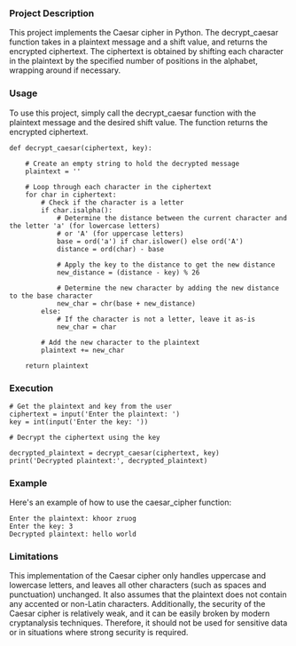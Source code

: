 ### Project Description

This project implements the Caesar cipher in Python. The decrypt_caesar function takes in a plaintext message and a shift value, and returns the encrypted ciphertext. The ciphertext is obtained by shifting each character in the plaintext by the specified number of positions in the alphabet, wrapping around if necessary.

### Usage
To use this project, simply call the decrypt_caesar function with the plaintext message and the desired shift value. The function returns the encrypted ciphertext.

````
def decrypt_caesar(ciphertext, key):

    # Create an empty string to hold the decrypted message
    plaintext = ''

    # Loop through each character in the ciphertext
    for char in ciphertext:
        # Check if the character is a letter
        if char.isalpha():
            # Determine the distance between the current character and the letter 'a' (for lowercase letters)
            # or 'A' (for uppercase letters)
            base = ord('a') if char.islower() else ord('A')
            distance = ord(char) - base

            # Apply the key to the distance to get the new distance
            new_distance = (distance - key) % 26

            # Determine the new character by adding the new distance to the base character
            new_char = chr(base + new_distance)
        else:
            # If the character is not a letter, leave it as-is
            new_char = char

        # Add the new character to the plaintext
        plaintext += new_char

    return plaintext
````
### Execution

```
# Get the plaintext and key from the user
ciphertext = input('Enter the plaintext: ')
key = int(input('Enter the key: '))

# Decrypt the ciphertext using the key

decrypted_plaintext = decrypt_caesar(ciphertext, key)
print('Decrypted plaintext:', decrypted_plaintext)
````
### Example

Here's an example of how to use the caesar_cipher function:

```
Enter the plaintext: khoor zruog
Enter the key: 3
Decrypted plaintext: hello world
```
### Limitations
This implementation of the Caesar cipher only handles uppercase and lowercase letters, and leaves all other characters (such as spaces and punctuation) unchanged. It also assumes that the plaintext does not contain any accented or non-Latin characters. Additionally, the security of the Caesar cipher is relatively weak, and it can be easily broken by modern cryptanalysis techniques. Therefore, it should not be used for sensitive data or in situations where strong security is required.